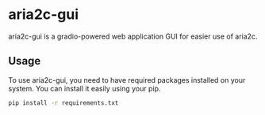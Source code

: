 # aria2c-gui

aria2c-gui is a gradio-powered web application GUI for easier use of aria2c.

## Usage

To use aria2c-gui, you need to have required packages installed on your system. You can install it easily using your pip.

```bash
pip install -r requirements.txt
```
